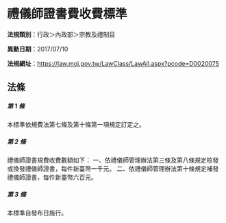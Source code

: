 # 禮儀師證書費收費標準

**法規類別**：行政＞內政部＞宗教及禮制目

**異動日期**：2017/07/10  

**法規網址**：https://law.moj.gov.tw/LawClass/LawAll.aspx?pcode=D0020075





## 法條
##### 第 1 條
本標準依規費法第七條及第十條第一項規定訂定之。

##### 第 2 條
禮儀師證書規費收費數額如下：
一、依禮儀師管理辦法第三條及第八條規定核發或換發禮儀師證書，每件新臺幣一千元。
二、依禮儀師管理辦法第十條規定補發禮儀師證書，每件新臺幣六百元。

##### 第 3 條
本標準自發布日施行。


